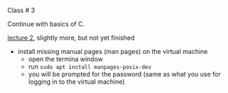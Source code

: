 <div class="lecture1">

<div class="column_date">
<p markdown="block">

Class # 3 <br> 

</p>
</div>

<div class="column_materials">
<p markdown="block">

Continue with basics of C. 

[lecture 2](notes/Lecture02-C_basics.pdf), slightly more, but not yet finished 

</p>
</div>

<div class="column_assign">
<p markdown="block">

- install missing manual pages (man pages) on the virtual machine
    - open the termina window
    - run `sudo apt install manpages-posix-dev`
    - you will be prompted for the password (same as what you use for logging
    in to the virtual machine) 




</p>
</div>

</div>
